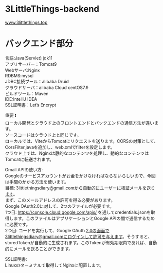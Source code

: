 # 3LittleThings-backend
www.3littlethings.top  

# バックエンド部分<br>
言語:Java(Servlet) jdk11<br>
アプリサーバー：Tomcat9<br>
Webサーバ:Nginx<br>
RDBMS:mysql<br>
JDBC接続プール：alibaba Druid<br>
クラウドサーバ：alibaba Cloud centOS7.9<br>
ビルドツール：Maven<br>
IDE:IntelliJ IDEA<br>
SSL証明書：Let’s Encrypt <br>

重要 :exclamation:  
ローカル開発とクラウド上のフロントエンドとバックエンドの通信方法が違います。 <br>
ソースコードはクラウド上と同じです。 <br>
ローカルでは、ViteからTomcatにリクエストを送ります。CORSの対策として、CorsFilter.javaを追加し、web.xmlでfilterを設定します。  <br>
クラウド上では、Nginxは静的なコンテンツを処理し、動的なコンテンツはTomcatに転送されます。<br>

Gmail APIの使い方: <br>
Googleのサービスアカウントがお金をかけなければならないらしいので、今回は手間のかかる方法を使います。<br>
目標: 3littlethingsdiary@gmail.comから自動的にユーザーに検証メールを送ります。<br>
まず、このメールアドレスの許可を得る必要があります。 <br>
Google OAuth2.0に対して、2つのファイルが必要です。 <br>
1つ目: https://console.cloud.google.com/apis/ を通してcredentials.jsonを取得します。このファイルはアプリケーションとGoogle APIの間で通信するために必要です。 <br>
2つ目: コードを実行して、Google OAuth 2.0の画面で3littlethingsdiary@gmail.comにログインして許可を与えます。そうすると、storedTokenが自動的に生成されます。このTokenが有効期限内であれば、自動的にメールを送ることができます。 <br>

SSL証明書: <br>
Linuxのターミナルで取得してNginxに配置します。<br>
